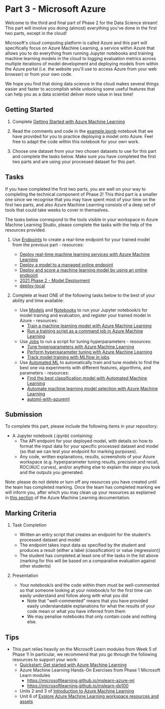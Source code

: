# Part 3 - Microsoft Azure

Welcome to the third and final part of Phase 2 for the Data Science stream! This part will involve you doing (almost) everything you've done in the first two parts, except in the cloud! 

Microsoft's cloud computing platform is called Azure and this part will specifically focus on Azure Machine Learning, a service within Azure that allows you to do everything from running Jupyter notebooks and training machine learning models in the cloud to logging evaluation metrics across multiple iterations of model development and deploying models from within the Azure portal (i.e. the website you'll use to access Azure from your web browser) or from your own code.

We hope you find that doing data science in the cloud makes several things easier and faster to accomplish while unlocking some useful features that can help you as a data scientist deliver more value in less time!

## Getting Started

1. Complete [Getting Started with Azure Machine Learning](../0.%20Resources/docs/getting-started-with-azure-ml.md)

2. Read the comments and code in the [example.ipynb](./example.ipynb) notebook that we have provided for you to practice deploying a model onto Azure. Feel free to adapt the code within this notebook for your own work.

3. Choose one dataset from your two chosen datasets to use for this part and complete the tasks below. Make sure you have completed the first two parts and are using your processed dataset for this part.

## Tasks

If you have completed the first two parts, you are well on your way to completing the technical component of Phase 2! This third part is a smaller one since we recognise that you may have spent most of your time on the first two parts, and also Azure Machine Learning consists of a deep set of tools that could take weeks to cover in themselves.

The tasks below correspond to the tools visible in your workspace in Azure Machine Learning Studio, please complete the tasks with the help of the resources provided.

1. Use [Endpoints](https://ml.azure.com/endpoints/realtime) to create a real-time endpoint for your trained model from the previous part - resources:
    - [Deploy real-time machine learning services with Azure Machine Learning](https://learn.microsoft.com/en-us/training/modules/register-and-deploy-model-with-amls)
    - [Deploy a model to a managed online endpoint](https://learn.microsoft.com/en-us/training/modules/deploy-model-managed-online-endpoint)
    - [Deploy and score a machine learning model by using an online endpoint](https://learn.microsoft.com/en-us/azure/machine-learning/how-to-deploy-online-endpoints)
    - [2021 Phase 2 - Model Deployment](https://github.com/NZMSA/2021-Phase-2-Data-Science/tree/master/4.%20Deploy%20Model%20onto%20Azure)
    - [deploy-local](https://github.com/Azure/azureml-examples/tree/main/v1/python-sdk/tutorials/deploy-local)

2. Complete at least ONE of the following tasks below to the best of your ability and time available:
    - Use [Models](https://ml.azure.com/model/list) and [Notebooks](https://ml.azure.com/fileexplorerAzNB) to run your Jupyter notebook/s for model training and evaluation, and register your trained model in Azure - resources:
        - [Train a machine learning model with Azure Machine Learning](https://learn.microsoft.com/en-us/training/modules/train-local-model-with-azure-mls)
        - [Run a training script as a command job in Azure Machine Learning](https://learn.microsoft.com/en-us/training/modules/run-training-script-command-job-azure-machine-learning)
    - Use [Jobs](https://ml.azure.com/experiments) to run a script for tuning hyperparameters - resources:
        - [Tune hyperparameters with Azure Machine Learning](https://learn.microsoft.com/en-us/training/modules/tune-hyperparameters-with-azure-machine-learning)
        - [Perform hyperparameter tuning with Azure Machine Learning](https://learn.microsoft.com/en-us/training/modules/perform-hyperparameter-tuning-azure-machine-learning-pipelines)
        - [Track model training with MLflow in jobs](https://learn.microsoft.com/en-us/training/modules/train-models-training-mlflow-jobs)
    - Use [Automated ML](https://ml.azure.com/automl/welcome) to automatically train and tune models to find the best one via experiments with different features, algorithms, and parameters - resources:
        - [Find the best classification model with Automated Machine Learning](https://learn.microsoft.com/en-us/training/modules/find-best-classification-model-automated-machine-learning)
        - [Automate machine learning model selection with Azure Machine Learning](https://learn.microsoft.com/en-us/training/modules/automate-model-selection-with-azure-automl)
        - [automl-with-azureml](https://github.com/Azure/azureml-examples/tree/main/v1/python-sdk/tutorials/automl-with-azureml)

## Submission

To complete this part, please include the following items in your repository:

- A Jupyter notebook (.ipynb) containing:
    - The API endpoint for your deployed model, with details on how to format the input data for your specific processed dataset and model (so that we can test your endpoint for marking purposes).
    - Any code, written explanations, results, screenshots of your Azure workspace (e.g. hyperparameter tuning results, precision and recall, ROC/AUC curves), and/or anything else to explain the steps you took and the outputs you generated.

Note: please do not delete or turn off any resources you have created until the team has completed marking. Once the team has completed marking we will inform you, after which you may clean up your resources as explained in [this section](https://learn.microsoft.com/en-us/azure/machine-learning/tutorial-azure-ml-in-a-day?view=azureml-api-2#clean-up-resources) of the Azure Machine Learning documentation.

## Marking Criteria

1. Task Completion
    - Written an entry script that creates an endpoint for the student's processed dataset and model
    - The endpoint takes input data as specified by the student and produces a result (either a label (classification) or value (regression))
    - The student has completed at least one of the tasks in the list above (marking for this will be based on a comparative evaluation against other students)

2. Presentation
    - Your notebook/s and the code within them must be well-commented so that someone looking at your notebook/s for the first time can easily understand and follow along with what you did
        - Note that "well-commented" means that you have provided easily understandable explanations for what the results of your code mean or what you have inferred from them
        - We may penalise notebooks that only contain code and nothing else.

## Tips

- This part relies heavily on the Microsoft Learn modules from Week 5 of Phase 1! In particular, we recommend that you go through the following resources to support your work:
    - [Quickstart: Get started with Azure Machine Learning](https://learn.microsoft.com/en-gb/azure/machine-learning/tutorial-azure-ml-in-a-day)
    - Azure Machine Learning Hands-On Exercises from Phase 1 Microsoft Learn modules
        - https://microsoftlearning.github.io/mslearn-azure-ml
        - https://microsoftlearning.github.io/mslearn-dp100
    - Units 2 and 3 of [Introduction to Azure Machine Learning](https://learn.microsoft.com/en-us/training/modules/intro-to-azure-ml/2-what-is-azure-ml)
    - Unit 6 of [Explore Azure Machine Learning workspace resources and assets](https://learn.microsoft.com/en-us/training/modules/explore-azure-machine-learning-workspace-resources-assets/5-run-jobs)
